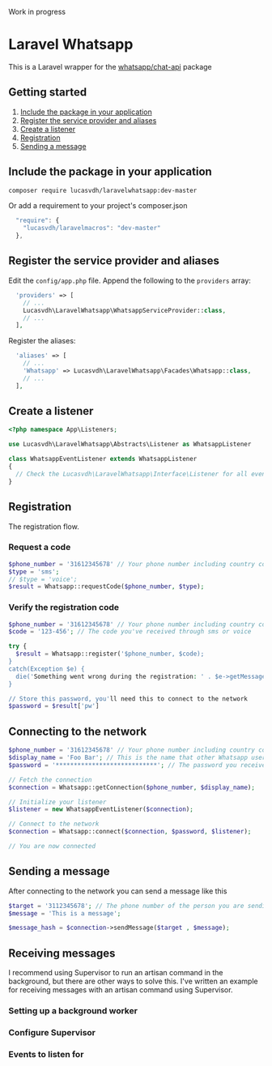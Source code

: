 Work in progress

# Laravel Whatsapp

This is a Laravel wrapper for the [whatsapp/chat-api]() package

## Getting started
1. [Include the package in your application](#include-the-package-in-your-application)
2. [Register the service provider and aliases](#register-the-service-provider-and-aliases)
3. [Create a listener](#create-a-listener)
4. [Registration](#registration)
5. [Sending a message](#sending-a-message)

## Include the package in your application <a id="include-the-package-in-your-application"></a>

``` bash
composer require lucasvdh/laravelwhatsapp:dev-master
```
Or add a requirement to your project's composer.json

``` javascript
  "require": {
    "lucasvdh/laravelmacros": "dev-master"
  },
```

## Register the service provider and aliases <a id="register-the-service-provider-and-aliases"></a>

Edit the `config/app.php` file. Append the following to the `providers` array:

``` php
  'providers' => [
    // ...
    Lucasvdh\LaravelWhatsapp\WhatsappServiceProvider::class,
    // ...
  ],
```

Register the aliases:

``` php
  'aliases' => [
    // ...
    'Whatsapp' => Lucasvdh\LaravelWhatsapp\Facades\Whatsapp::class,
    // ...
  ],
```


## Create a listener <a id="create-a-listener"></a>

``` php
<?php namespace App\Listeners;

use Lucasvdh\LaravelWhatsapp\Abstracts\Listener as WhatsappListener

class WhatsappEventListener extends WhatsappListener
{
  // Check the Lucasvdh\LaravelWhatsapp\Interface\Listener for all events
}
```

## Registration <a id="registration"></a>

The registration flow.

### Request a code

``` php
$phone_number = '31612345678' // Your phone number including country code
$type = 'sms';
// $type = 'voice';
$result = Whatsapp::requestCode($phone_number, $type);
```

### Verify the registration code

``` php
$phone_number = '31612345678' // Your phone number including country code
$code = '123-456'; // The code you've received through sms or voice

try {
  $result = Whatsapp::register('$phone_number, $code);
}
catch(Exception $e) {
  die('Something went wrong during the registration: ' . $e->getMessage());
}

// Store this password, you'll need this to connect to the network
$password = $result['pw']
```

## Connecting to the network <a id="connecting-to-the-network"></a>

``` php
$phone_number = '31612345678' // Your phone number including country code
$display_name = 'Foo Bar'; // This is the name that other Whatsapp users will see
$password = '****************************'; // The password you received from the registration process 

// Fetch the connection
$connection = Whatsapp::getConnection($phone_number, $display_name);

// Initialize your listener
$listener = new WhatsappEventListener($connection);

// Connect to the network
$connection = Whatsapp::connect($connection, $password, $listener);

// You are now connected
```

## Sending a message <a id="sending-a-message"></a>

After connecting to the network you can send a message like this

``` php
$target = '3112345678'; // The phone number of the person you are sending the message to
$message = 'This is a message';

$message_hash = $connection->sendMessage($target , $message);
```

## Receiving messages <a id="receiving-messages"></a>

I recommend using Supervisor to run an artisan command in the background, but there are other ways 
to solve this. I've written an example for receiving messages with an artisan command using Supervisor.

### Setting up a background worker

### Configure Supervisor

### Events to listen for
